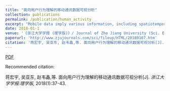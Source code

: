 ```yaml
---
title: "面向用户行为理解的移动通讯数据可视分析"
collection: publications
permalink: /publication/human_activity
excerpt: "Mobile data imply various information, including spatiotemporal characteristics and the social relations of human activities, which have great value for human behavior exploration. In order to analyze and understand the activities of mobile users, a mobile data visual analytics framework is proposed focusing on users activity understanding based on the spatiotemporal and social features of mobile data. And, a visual analytic system for mobile data is also built, which aims to explore mobile users behavior patterns in the different period, detect their social roles and discover the real social relations. It has been examined with mobile data in a city, and the results prove the effectiveness of the proposed method."
date: 2018-01-1
venue: '《浙江大学学报 (理学版)》/ Journal of Zhe Jiang University (Sci. Edition)'
paperurl: 'http://www.zjujournals.com/sci/fileup/HTML/20180107.htm'
citation: '蒋宏宇, 吴亚东, 赵韦鑫,等. 面向用户行为理解的移动通讯数据可视分析[J]. 浙江大学学报:理学版, 2018(1):37-43.'
---
```


[PDF](http://www.swustvis.cn/media/filer_public/filer_public/77/23/77231acb-cfd9-403d-af51-00c49bc9c95a/zju2018.pdf)

Recommended citation: 

蒋宏宇, 吴亚东, 赵韦鑫,等. 面向用户行为理解的移动通讯数据可视分析[J]. <i>浙江大学学报:理学版</i>, 2018(1):37-43.
